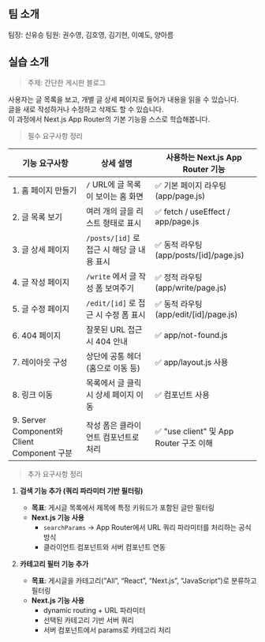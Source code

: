 ## 팀 소개

팀장: 신유승
팀원: 권수영, 김호영, 김기현, 이예도, 양아름

## 실습 소개

> 주제: 간단한 게시판 블로그

사용자는 글 목록을 보고, 개별 글 상세 페이지로 들어가 내용을 읽을 수 있습니다. <br />글을 새로 작성하거나 수정하고 삭제도 할 수 있습니다.
<br />이 과정에서 Next.js App Router의 기본 기능을 스스로 학습해봅니다.

> 필수 요구사항 정리

| **기능 요구사항** | **상세 설명** | **사용하는 Next.js App Router 기능** |
| --- | --- | --- |
| 1. 홈 페이지 만들기 | `/` URL에 글 목록이 보이는 홈 화면 | ✅ 기본 페이지 라우팅 (app/page.js) |
| 2. 글 목록 보기 | 여러 개의 글을 리스트 형태로 표시 | ✅ fetch / useEffect / app/page.js |
| 3. 글 상세 페이지 | `/posts/[id]` 로 접근 시 해당 글 내용 표시 | ✅ 동적 라우팅 (app/posts/[id]/page.js) |
| 4. 글 작성 페이지 | `/write` 에서 글 작성 폼 보여주기 | ✅ 정적 라우팅 (app/write/page.js) |
| 5. 글 수정 페이지 | `/edit/[id]` 로 접근 시 수정 폼 표시 | ✅ 동적 라우팅 (app/edit/[id]/page.js) |
| 6. 404 페이지 | 잘못된 URL 접근 시 404 안내 | ✅ app/not-found.js |
| 7. 레이아웃 구성 | 상단에 공통 헤더(홈으로 이동 등) | ✅ app/layout.js 사용 |
| 8. 링크 이동 | 목록에서 글 클릭 시 상세 페이지 이동 | ✅ <Link> 컴포넌트 사용 |
| 9. Server Component와 Client Component 구분 | 작성 폼은 클라이언트 컴포넌트로 처리 | ✅ "use client" 및 App Router 구조 이해 |

> 추가 요구사항 정리

1. **검색 기능 추가 (쿼리 파라미터 기반 필터링)**
    - **목표**: 게시글 목록에서 제목에 특정 키워드가 포함된 글만 필터링
    - **Next.js 기능 사용**
        - `searchParams` → App Router에서 URL 쿼리 파라미터를 처리하는 공식 방식
        - 클라이언트 컴포넌트와 서버 컴포넌트 연동
    
2. **카테고리 필터 기능 추가**
    - **목표**: 게시글을 카테고리(”All”, “React”, “Next.js”, “JavaScript”)로 분류하고 필터링
    - **Next.js 기능 사용**
        - dynamic routing + URL 파라미터
        - 선택된 카테고리 기반 서버 쿼리
        - 서버 컴포넌트에서 params로 카테고리 처리